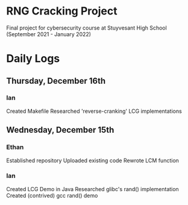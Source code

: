 # RNG Cracking Project

Final project for cybersecurity course at Stuyvesant High School (September 2021 - January 2022)

# Daily Logs

## Thursday, December 16th
### Ian
Created Makefile
Researched 'reverse-cranking' LCG implementations

## Wednesday, December 15th
### Ethan
Established repository
Uploaded existing code
Rewrote LCM function

### Ian
Created LCG Demo in Java
Researched glibc's rand() implementation
Created (contrived) gcc rand() demo